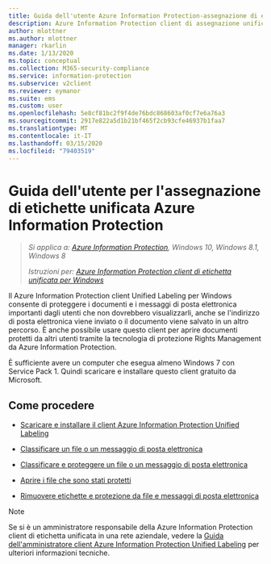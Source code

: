 ```yaml
---
title: Guida dell'utente Azure Information Protection-assegnazione di etichette unificata
description: Azure Information Protection client di assegnazione unificata per Windows consente di proteggere i documenti e i messaggi di posta elettronica importanti dagli utenti che non dovrebbero visualizzarli, anche se l'indirizzo di posta elettronica viene inviato o il documento viene salvato in un altro percorso.
author: mlottner
ms.author: mlottner
manager: rkarlin
ms.date: 1/13/2020
ms.topic: conceptual
ms.collection: M365-security-compliance
ms.service: information-protection
ms.subservice: v2client
ms.reviewer: eymanor
ms.suite: ems
ms.custom: user
ms.openlocfilehash: 5e8cf81bc2f9f4de76bdc868603af0cf7e6a76a3
ms.sourcegitcommit: 2917e822a5d1b21bf465f2cb93cfe46937b1faa7
ms.translationtype: MT
ms.contentlocale: it-IT
ms.lasthandoff: 03/15/2020
ms.locfileid: "79403519"
---
```

# <a name="azure-information-protection-unified-labeling-user-guide"></a>Guida dell'utente per l'assegnazione di etichette unificata Azure Information Protection 

>*Si applica a: [Azure Information Protection](https://azure.microsoft.com/pricing/details/information-protection), Windows 10, Windows 8.1, Windows 8*
>
> *Istruzioni per: [Azure Information Protection client di etichetta unificata per Windows](../faqs.md#whats-the-difference-between-the-azure-information-protection-client-and-the-azure-information-protection-unified-labeling-client)*

Il Azure Information Protection client Unified Labeling per Windows consente di proteggere i documenti e i messaggi di posta elettronica importanti dagli utenti che non dovrebbero visualizzarli, anche se l'indirizzo di posta elettronica viene inviato o il documento viene salvato in un altro percorso. È anche possibile usare questo client per aprire documenti protetti da altri utenti tramite la tecnologia di protezione Rights Management da Azure Information Protection.

È sufficiente avere un computer che esegua almeno Windows 7 con Service Pack 1. Quindi scaricare e installare questo client gratuito da Microsoft.


## <a name="what-do-you-want-to-do"></a>Come procedere

- [Scaricare e installare il client Azure Information Protection Unified Labeling](install-unifiedlabelingclient-app.md)

- [Classificare un file o un messaggio di posta elettronica](clientv2-classify.md)

- [Classificare e proteggere un file o un messaggio di posta elettronica](clientv2-classify-protect.md)

- [Aprire i file che sono stati protetti](clientv2-view-use-files.md)

- [Rimuovere etichette e protezione da file e messaggi di posta elettronica](clientv2-remove-label-protection.md)


> [!NOTE]
> Se si è un amministratore responsabile della Azure Information Protection client di etichetta unificata in una rete aziendale, vedere la [Guida dell'amministratore client Azure Information Protection Unified Labeling](clientv2-admin-guide.md) per ulteriori informazioni tecniche. 

